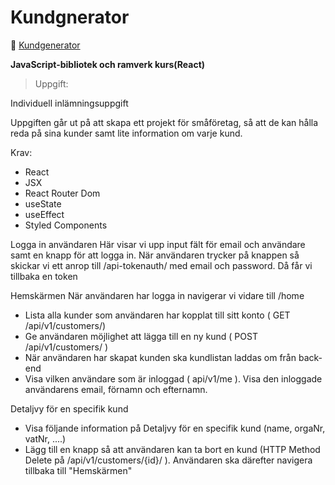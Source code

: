 # Kundgnerator
:link: [Kundgenerator](https://kungnerator.herokuapp.com/)

 **JavaScript-bibliotek och ramverk kurs(React)**
 
>Uppgift:

Individuell inlämningsuppgift 

Uppgiften går ut på att skapa ett projekt för småföretag, så att de kan hålla reda på sina kunder samt lite information om varje kund.

Krav:
- React
- JSX
- React Router Dom
- useState
- useEffect
- Styled Components


Logga in användaren
Här visar vi upp input fält för email och användare samt en knapp för att logga in. När användaren trycker på knappen så skickar vi ett anrop till /api-tokenauth/ med email och password. Då får vi tillbaka en token


Hemskärmen
När användaren har logga in navigerar vi vidare till /home
- Lista alla kunder som användaren har kopplat till sitt konto ( GET
/api/v1/customers/)
- Ge användaren möjlighet att lägga till en ny kund ( POST /api/v1/customers/ )
- När användaren har skapat kunden ska kundlistan laddas om från back-end
- Visa vilken användare som är inloggad ( api/v1/me ). Visa den inloggade användarens email, förnamn och efternamn.

Detaljvy för en specifik kund
- Visa följande information på Detaljvy för en specifik kund  (name, orgaNr, vatNr, ....)
- Lägg till en knapp så att användaren kan ta bort en kund (HTTP Method Delete på /api/v1/customers/{id}/ ). Användaren ska därefter navigera tillbaka till "Hemskärmen"


